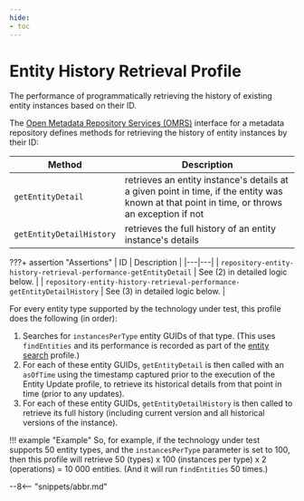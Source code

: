 ```yaml
---
hide:
- toc
---
```


<!-- SPDX-License-Identifier: CC-BY-4.0 -->
<!-- Copyright Contributors to the Egeria project. -->

# Entity History Retrieval Profile

The performance of programmatically retrieving the history of existing entity instances based on their ID.

The [Open Metadata Repository Services (OMRS)](./services/omrs) interface for a metadata repository defines methods for retrieving the history of entity instances by their ID:

| Method | Description |
|---|---|
| `getEntityDetail` | retrieves an entity instance's details at a given point in time, if the entity was known at that point in time, or throws an exception if not |
| `getEntityDetailHistory` | retrieves the full history of an entity instance's details |

???+ assertion "Assertions"
    | ID | Description |
    |---|---|
    | `repository-entity-history-retrieval-performance-getEntityDetail` | See (2) in detailed logic below. |
    | `repository-entity-history-retrieval-performance-getEntityDetailHistory` | See (3) in detailed logic below. |

For every entity type supported by the technology under test, this profile does the following (in order):

1. Searches for `instancesPerType` entity GUIDs of that type. (This uses `findEntities` and its performance is recorded as part of the [entity search](entity-search.md) profile.)
1. For each of these entity GUIDs, `getEntityDetail` is then called with an `asOfTime` using the timestamp captured prior to the execution of the Entity Update profile, to retrieve its historical details from that point in time (prior to any updates).
1. For each of these entity GUIDs, `getEntityDetailHistory` is then called to retrieve its full history (including current version and all historical versions of the instance).

!!! example "Example"
    So, for example, if the technology under test supports 50 entity types, and the `instancesPerType` parameter is set to 100, then this profile will retrieve 50 (types) x 100 (instances per type) x 2 (operations) = 10 000 entities. (And it will run `findEntities` 50 times.)

--8<-- "snippets/abbr.md"
